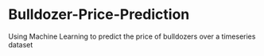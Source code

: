 # Bulldozer-Price-Prediction
Using Machine Learning to predict the price of bulldozers over a timeseries dataset

